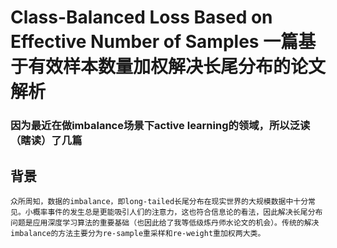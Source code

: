#  Class-Balanced Loss Based on Effective Number of Samples  一篇基于有效样本数量加权解决长尾分布的论文解析

### 因为最近在做imbalance场景下active learning的领域，所以泛读（瞎读）了几篇

## 背景

	众所周知，数据的imbalance，即long-tailed长尾分布在现实世界的大规模数据中十分常见。小概率事件的发生总是更能吸引人们的注意力，这也符合信息论的看法，因此解决长尾分布问题是应用深度学习算法的重要基础（也因此给了我等低级炼丹师水论文的机会）。传统的解决imbalance的方法主要分为re-sample重采样和re-weight重加权两大类。


